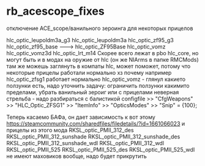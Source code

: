 # rb_acescope_fixes
отключение АСЕ_scope/ванильного зероинга для некоторых прицелов

hlc_optic_leupoldm3a_g3
hlc_optic_leupoldm3a
hlc_optic_zf95_g3
hlc_optic_zf95_base  ---> hlc_optic_ZF95Base
hlc_optic_vomz
hlc_optic_vomz3d
hlc_optic_lrt_m14
Скорее всего лежат в pbo hlc_core, но могут быть и в модах на оружие от hlc (он же NIArms в папке RMCMods)
там же можешь заглянуть в компаты hlc, может поможет, потому что некоторые прицелы работали нормально хз почему например hlc_optic_zfsg1 работает нормально
hlc_optic_vomz - глянул какието ползунки есть, надо уточнить задачу: ограничить ползунки какимито пределами, убрать ванильный зероиг или с прицелами неверная стрельба - надо разбираться с балистикой
configfile >> "CfgWeapons" >> "HLC_Optic_ZFSG1" >> "ItemInfo" >> "OpticsModes" >> "Snip" = {100};


Теперь касаемо БАФа, он дает зависимость к вот этому https://steamcommunity.com/sharedfiles/filedetails/?id=1661066023
и прицелы из этого мода
RKSL_optic_PMII_312_des
RKSL_optic_PMII_312_sunshade
RKSL_optic_PMII_312_sunshade_des
RKSL_optic_PMII_312_sunshade_wdl
RKSL_optic_PMII_312_wdl
RKSL_optic_PMII_525
RKSL_optic_PMII_525_des
RKSL_optic_PMII_525_wdl
не имеют маховиков вообще, надо будет прикрутить

